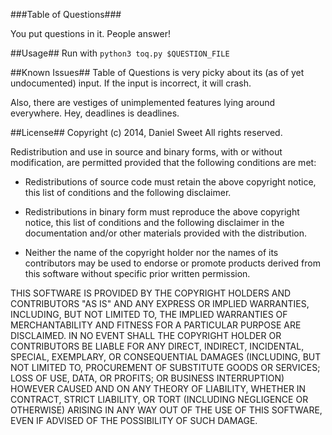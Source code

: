 ###Table of Questions###

You put questions in it. People answer!

##Usage##
Run with `python3 toq.py $QUESTION_FILE`

##Known Issues##
Table of Questions is very picky about its (as of yet undocumented) input.
If the input is incorrect, it will crash.

Also, there are vestiges of unimplemented features lying around everywhere.
Hey, deadlines is deadlines.

##License##
Copyright (c) 2014, Daniel Sweet
All rights reserved.

Redistribution and use in source and binary forms, with or without
modification, are permitted provided that the following conditions are met:

* Redistributions of source code must retain the above copyright
  notice, this list of conditions and the following disclaimer.

* Redistributions in binary form must reproduce the above copyright
  notice, this list of conditions and the following disclaimer in the
  documentation and/or other materials provided with the distribution.

* Neither the name of the copyright holder nor the names of its contributors
  may be used to endorse or promote products derived from this software
  without specific prior written permission.

THIS SOFTWARE IS PROVIDED BY THE COPYRIGHT HOLDERS AND CONTRIBUTORS "AS IS" AND
ANY EXPRESS OR IMPLIED WARRANTIES, INCLUDING, BUT NOT LIMITED TO, THE IMPLIED
WARRANTIES OF MERCHANTABILITY AND FITNESS FOR A PARTICULAR PURPOSE ARE
DISCLAIMED. IN NO EVENT SHALL THE COPYRIGHT HOLDER OR CONTRIBUTORS BE LIABLE
FOR ANY DIRECT, INDIRECT, INCIDENTAL, SPECIAL, EXEMPLARY, OR CONSEQUENTIAL
DAMAGES (INCLUDING, BUT NOT LIMITED TO, PROCUREMENT OF SUBSTITUTE GOODS 
OR SERVICES; LOSS OF USE, DATA, OR PROFITS; OR BUSINESS INTERRUPTION) HOWEVER
CAUSED AND ON ANY THEORY OF LIABILITY, WHETHER IN CONTRACT, STRICT LIABILITY,
OR TORT (INCLUDING NEGLIGENCE OR OTHERWISE) ARISING IN ANY WAY OUT
OF THE USE OF THIS SOFTWARE, EVEN IF ADVISED OF THE POSSIBILITY OF SUCH DAMAGE.
